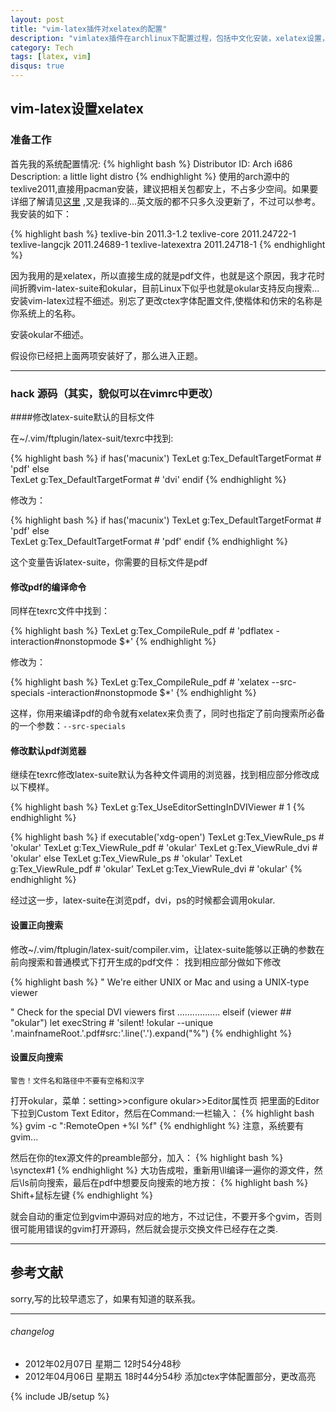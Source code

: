 ```yaml
---
layout: post
title: "vim-latex插件对xelatex的配置"
description: "vimlatex插件在archlinux下配置过程，包括中文化安装，xelatex设置，okular正反向搜索。"
category: Tech
tags: [latex, vim]
disqus: true
---
```


## vim-latex设置xelatex 

### 准备工作 

首先我的系统配置情况:
{% highlight bash %}
Distributor ID: Arch i686 
Description:    a little light distro
{% endhighlight %}
使用的arch源中的texlive2011,直接用pacman安装，建议把相关包都安上，不占多少空间。如果要详细了解请见[这里](https://wiki.archlinux.org/index.php/TeXLive_%28%E7%AE%80%E4%BD%93%E4%B8%AD%E6%96%87%29) ,又是我译的...英文版的都不只多久没更新了，不过可以参考。我安装的如下：

{% highlight bash %}
texlive-bin 2011.3-1.2 
texlive-core 2011.24722-1 
texlive-langcjk 2011.24689-1 
texlive-latexextra 2011.24718-1 
{% endhighlight %}

因为我用的是xelatex，所以直接生成的就是pdf文件，也就是这个原因，我才花时间折腾vim-latex-suite和okular，目前Linux下似乎也就是okular支持反向搜索...
安装vim-latex过程不细述。别忘了更改ctex字体配置文件,使楷体和仿宋的名称是你系统上的名称。

安装okular不细述。
 
假设你已经把上面两项安装好了，那么进入正题。

***

### hack 源码（其实，貌似可以在vimrc中更改）

####修改latex-suite默认的目标文件

在~/.vim/ftplugin/latex-suit/texrc中找到:

{% highlight bash %}
if has('macunix')
   TexLet g:Tex_DefaultTargetFormat # 'pdf'
else   
   TexLet g:Tex_DefaultTargetFormat # 'dvi'
endif
{% endhighlight %}

修改为：

{% highlight bash %}
if has('macunix')
   TexLet g:Tex_DefaultTargetFormat # 'pdf'
else   
   TexLet g:Tex_DefaultTargetFormat # 'pdf'
endif
{% endhighlight %}

这个变量告诉latex-suite，你需要的目标文件是pdf

#### 修改pdf的编译命令

同样在texrc文件中找到：

{% highlight bash %}
TexLet g:Tex_CompileRule_pdf # 'pdflatex -interaction#nonstopmode $*'
{% endhighlight %}

修改为：

{% highlight bash %}
TexLet g:Tex_CompileRule_pdf # 'xelatex --src-specials -interaction#nonstopmode $*'
{% endhighlight %}

这样，你用来编译pdf的命令就有xelatex来负责了，同时也指定了前向搜索所必备的一个参数：`--src-specials`

#### 修改默认pdf浏览器

 继续在texrc修改latex-suite默认为各种文件调用的浏览器，找到相应部分修改成以下模样。

{% highlight bash %}
TexLet g:Tex_UseEditorSettingInDVIViewer # 1
{% endhighlight %}

{% highlight bash %}
if executable('xdg-open')
   TexLet g:Tex_ViewRule_ps # 'okular'
   TexLet g:Tex_ViewRule_pdf # 'okular'
   TexLet g:Tex_ViewRule_dvi # 'okular'
else
   TexLet g:Tex_ViewRule_ps # 'okular'
   TexLet g:Tex_ViewRule_pdf # 'okular'
   TexLet g:Tex_ViewRule_dvi # 'okular'
{% endhighlight %}

经过这一步，latex-suite在浏览pdf，dvi，ps的时候都会调用okular.

#### 设置正向搜索

修改~/.vim/ftplugin/latex-suit/compiler.vim，让latex-suite能够以正确的参数在前向搜索和普通模式下打开生成的pdf文件：
找到相应部分做如下修改

{% highlight bash %}
" We're either UNIX or Mac and using a UNIX-type viewer

" Check for the special DVI viewers first
.................
elseif (viewer ## "okular")
  let execString # 'silent! !okular --unique '.mainfnameRoot.'.pdf\#src:'.line('.').expand("%")
{% endhighlight %}

#### 设置反向搜索

    警告！文件名和路径中不要有空格和汉字
打开okular，菜单：setting>>configure okular>>Editor属性页
把里面的Editor下拉到Custom Text Editor，然后在Command:一栏输入：
{% highlight bash %}
    gvim -c ":RemoteOpen +%l %f"
{% endhighlight %}
注意，系统要有gvim...
 
然后在你的tex源文件的preamble部分，加入：
{% highlight bash %}
    \synctex#1
{% endhighlight %}
大功告成啦，重新用\ll编译一遍你的源文件，然后\ls前向搜索，最后在pdf中想要反向搜索的地方按：
{% highlight bash %}
    Shift+鼠标左键
{% endhighlight %}

就会自动的重定位到gvim中源码对应的地方，不过记住，不要开多个gvim，否则很可能用错误的gvim打开源码，然后就会提示交换文件已经存在之类. 

***

## 参考文献 ##

sorry,写的比较早遗忘了，如果有知道的联系我。

***

###### changelog 
- 2012年02月07日 星期二 12时54分48秒
- 2012年04月06日 星期五 18时44分54秒 添加ctex字体配置部分，更改高亮


{% include JB/setup %}

